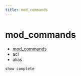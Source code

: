 ```yaml
---
title: mod_commands
---
```


# mod_commands
- [mod_commands](https://freeswitch.org/confluence/display/FREESWITCH/mod_commands)
- acl
- alias

```bash
show complete
```

